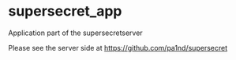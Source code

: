 # supersecret_app
Application part of the supersecretserver

Please see the server side at https://github.com/pa1nd/supersecret
